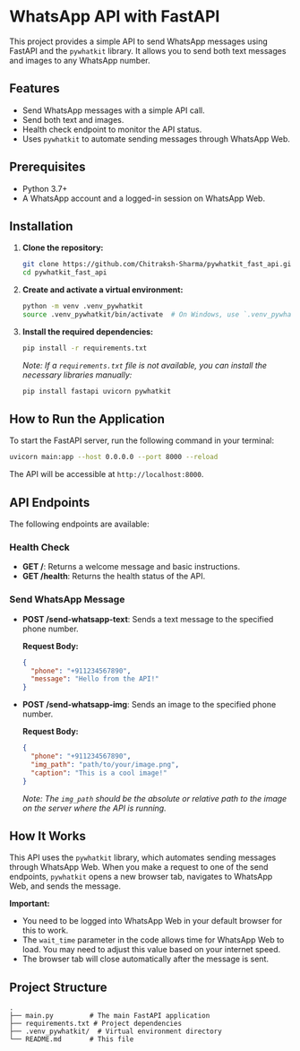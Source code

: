 # WhatsApp API with FastAPI

This project provides a simple API to send WhatsApp messages using FastAPI and the `pywhatkit` library. It allows you to send both text messages and images to any WhatsApp number.

## Features

- Send WhatsApp messages with a simple API call.
- Send both text and images.
- Health check endpoint to monitor the API status.
- Uses `pywhatkit` to automate sending messages through WhatsApp Web.

## Prerequisites

- Python 3.7+
- A WhatsApp account and a logged-in session on WhatsApp Web.

## Installation

1.  **Clone the repository:**

    ```bash
    git clone https://github.com/Chitraksh-Sharma/pywhatkit_fast_api.git
    cd pywhatkit_fast_api
    ```

2.  **Create and activate a virtual environment:**

    ```bash
    python -m venv .venv_pywhatkit
    source .venv_pywhatkit/bin/activate  # On Windows, use `.venv_pywhatkit\Scripts\activate`
    ```

3.  **Install the required dependencies:**

    ```bash
    pip install -r requirements.txt
    ```

    *Note: If a `requirements.txt` file is not available, you can install the necessary libraries manually:*

    ```bash
    pip install fastapi uvicorn pywhatkit
    ```

## How to Run the Application

To start the FastAPI server, run the following command in your terminal:

```bash
uvicorn main:app --host 0.0.0.0 --port 8000 --reload
```

The API will be accessible at `http://localhost:8000`.

## API Endpoints

The following endpoints are available:

### Health Check

- **GET /**: Returns a welcome message and basic instructions.
- **GET /health**: Returns the health status of the API.

### Send WhatsApp Message

- **POST /send-whatsapp-text**: Sends a text message to the specified phone number.

  **Request Body:**

  ```json
  {
    "phone": "+911234567890",
    "message": "Hello from the API!"
  }
  ```

- **POST /send-whatsapp-img**: Sends an image to the specified phone number.

  **Request Body:**

  ```json
  {
    "phone": "+911234567890",
    "img_path": "path/to/your/image.png",
    "caption": "This is a cool image!"
  }
  ```

  *Note: The `img_path` should be the absolute or relative path to the image on the server where the API is running.*

## How It Works

This API uses the `pywhatkit` library, which automates sending messages through WhatsApp Web. When you make a request to one of the send endpoints, `pywhatkit` opens a new browser tab, navigates to WhatsApp Web, and sends the message.

**Important:**

- You need to be logged into WhatsApp Web in your default browser for this to work.
- The `wait_time` parameter in the code allows time for WhatsApp Web to load. You may need to adjust this value based on your internet speed.
- The browser tab will close automatically after the message is sent.

## Project Structure

```
.
├── main.py         # The main FastAPI application
├── requirements.txt # Project dependencies
├── .venv_pywhatkit/  # Virtual environment directory
└── README.md       # This file
```
